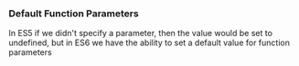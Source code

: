 ### Default Function Parameters

In ES5 if we didn't specify a parameter, then the value would be set to undefined, but in ES6 we have the ability to set a default value for function parameters

